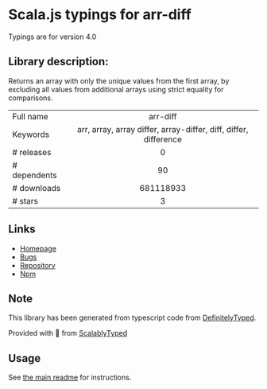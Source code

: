 
# Scala.js typings for arr-diff

Typings are for version 4.0

## Library description:
Returns an array with only the unique values from the first array, by excluding all values from additional arrays using strict equality for comparisons.

|                    |                 |
| ------------------ | :-------------: |
| Full name          | arr-diff |
| Keywords           | arr, array, array differ, array-differ, diff, differ, difference |
| # releases         | 0 |
| # dependents       | 90 |
| # downloads        | 681118933 |
| # stars            | 3 |

## Links
- [Homepage](https://github.com/jonschlinkert/arr-diff)
- [Bugs](https://github.com/jonschlinkert/arr-diff/issues)
- [Repository](https://github.com/jonschlinkert/arr-diff)
- [Npm](https://www.npmjs.com/package/arr-diff)
    


## Note
This library has been generated from typescript code from [DefinitelyTyped](https://definitelytyped.org).

Provided with :purple_heart: from [ScalablyTyped](https://github.com/oyvindberg/ScalablyTyped)

## Usage
See [the main readme](../../readme.md) for instructions.


